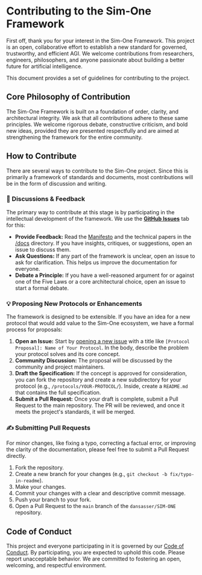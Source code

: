 # **Contributing to the Sim-One Framework**

First off, thank you for your interest in the Sim-One Framework. This project is an open, collaborative effort to establish a new standard for governed, trustworthy, and efficient AGI. We welcome contributions from researchers, engineers, philosophers, and anyone passionate about building a better future for artificial intelligence.

This document provides a set of guidelines for contributing to the project.

## **Core Philosophy of Contribution**

The Sim-One Framework is built on a foundation of order, clarity, and architectural integrity. We ask that all contributions adhere to these same principles. We welcome rigorous debate, constructive criticism, and bold new ideas, provided they are presented respectfully and are aimed at strengthening the framework for the entire community.

## **How to Contribute**

There are several ways to contribute to the Sim-One project. Since this is primarily a framework of standards and documents, most contributions will be in the form of discussion and writing.

### **💬 Discussions & Feedback**

The primary way to contribute at this stage is by participating in the intellectual development of the framework. We use the **[GitHub Issues](https://github.com/dansasser/SIM-ONE/issues)** tab for this:

  * **Provide Feedback:** Read the [Manifesto](./MANIFESTO.md) and the technical papers in the [/docs](./docs) directory. If you have insights, critiques, or suggestions, open an issue to discuss them.
  * **Ask Questions:** If any part of the framework is unclear, open an issue to ask for clarification. This helps us improve the documentation for everyone.
  * **Debate a Principle:** If you have a well-reasoned argument for or against one of the Five Laws or a core architectural choice, open an issue to start a formal debate.

### **💡 Proposing New Protocols or Enhancements**

The framework is designed to be extensible. If you have an idea for a new protocol that would add value to the Sim-One ecosystem, we have a formal process for proposals:

1.  **Open an Issue:** Start by [opening a new issue](https://github.com/dansasser/SIM-ONE/issues/new) with a title like `[Protocol Proposal]: Name of Your Protocol`. In the body, describe the problem your protocol solves and its core concept.
2.  **Community Discussion:** The proposal will be discussed by the community and project maintainers.
3.  **Draft the Specification:** If the concept is approved for consideration, you can fork the repository and create a new subdirectory for your protocol (e.g., `/protocols/YOUR-PROTOCOL/`). Inside, create a `README.md` that contains the full specification.
4.  **Submit a Pull Request:** Once your draft is complete, submit a Pull Request to the main repository. The PR will be reviewed, and once it meets the project's standards, it will be merged.

### **✍️ Submitting Pull Requests**

For minor changes, like fixing a typo, correcting a factual error, or improving the clarity of the documentation, please feel free to submit a Pull Request directly.

1.  Fork the repository.
2.  Create a new branch for your changes (e.g., `git checkout -b fix/typo-in-readme`).
3.  Make your changes.
4.  Commit your changes with a clear and descriptive commit message.
5.  Push your branch to your fork.
6.  Open a Pull Request to the `main` branch of the `dansasser/SIM-ONE` repository.

## **Code of Conduct**

This project and everyone participating in it is governed by our [Code of Conduct](./CODE_OF_CONDUCT.md). By participating, you are expected to uphold this code. Please report unacceptable behavior. We are committed to fostering an open, welcoming, and respectful environment.
